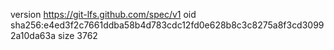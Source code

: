 version https://git-lfs.github.com/spec/v1
oid sha256:e4ed3f2c7661ddba58b4d783cdc12fd0e628b8c3c8275a8f3cd30992a10da63a
size 3762
